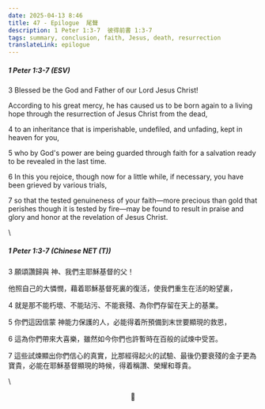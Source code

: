 ```yaml
---
date: 2025-04-13 8:46
title: 47 - Epilogue  尾聲
description: 1 Peter 1:3-7  彼得前書 1:3-7
tags: summary, conclusion, faith, Jesus, death, resurrection
translateLink: epilogue
---
```


##### _1 Peter 1:3-7 (ESV)_

3 Blessed be the God and Father of our Lord Jesus Christ! 

According to his great mercy, he has caused us to be born again to a living hope through the resurrection of Jesus Christ from the dead,

4 to an inheritance that is imperishable, undefiled, and unfading, kept in heaven for you,

5 who by God's power are being guarded through faith for a salvation ready to be revealed in the last time.

6 In this you rejoice, though now for a little while, if necessary, you have been grieved by various trials,

7 so that the tested genuineness of your faith—more precious than gold that perishes though it is tested by fire—may be found to result in praise and glory and honor at the revelation of Jesus Christ.

\

##### _1 Peter 1:3-7 (Chinese NET (T))_

3 願頌讚歸與 神、我們主耶穌基督的父！

他照自己的大憐憫，藉着耶穌基督死裏的復活，使我們重生在活的盼望裏，

4 就是那不能朽壞、不能玷污、不能衰殘、為你們存留在天上的基業。

5 你們這因信蒙 神能力保護的人，必能得着所預備到末世要顯現的救恩，

6 這為你們帶來大喜樂，雖然如今你們也許暫時在百般的試煉中受苦。

7 這些試煉顯出你們信心的真實，比那經得起火的試驗、最後仍要衰殘的金子更為寶貴，必能在耶穌基督顯現的時候，得着稱讚、榮耀和尊貴。

\

<center>💠</center>
